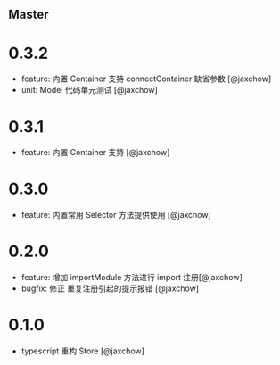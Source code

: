 <!--
// Please add your own contribution below inside the Master section, no need to
// set a version number, that happens during a deploy. Thanks!
//
// These docs are aimed at users rather than danger developers, so please limit technical
// terminology in here.

// Note: if this is your first PR, you'll need to add your URL to the footnotes
//       see the bottom of this file. The list there is sorted, try to follow that.

-->

## Master

<!-- Your comment below this -->

# 0.3.2

- feature: 内置 Container 支持 connectContainer 缺省参数 [@jaxchow]
- unit: Model 代码单元测试 [@jaxchow]

# 0.3.1

- feature: 内置 Container 支持 [@jaxchow]

# 0.3.0

- feature: 内置常用 Selector 方法提供使用 [@jaxchow]

# 0.2.0

- feature: 增加 importModule 方法进行 import 注册[@jaxchow]
- bugfix: 修正 重复注册引起的提示报错 [@jaxchow]

# 0.1.0

- typescript 重构 Store [@jaxchow]
